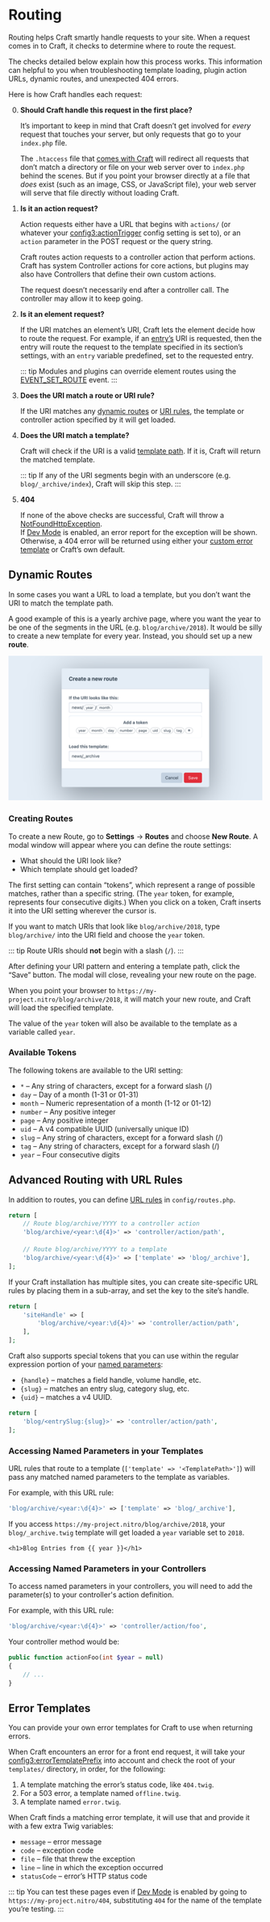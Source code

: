 # Routing

Routing helps Craft smartly handle requests to your site. When a request comes in to Craft, it checks to determine where to route the request.

The checks detailed below explain how this process works. This information can helpful to you when troubleshooting template loading, plugin action URLs, dynamic routes, and unexpected 404 errors.

Here is how Craft handles each request:


0. **Should Craft handle this request in the first place?**

   It’s important to keep in mind that Craft doesn’t get involved for *every* request that touches your server, but only requests that go to your `index.php` file.

   The `.htaccess` file that [comes with Craft](https://github.com/craftcms/craft/blob/master/web/.htaccess) will redirect all requests that don’t match a directory or file on your web server over to `index.php` behind the scenes. But if you point your browser directly at a file that *does* exist (such as an image, CSS, or JavaScript file), your web server will serve that file directly without loading Craft.

1. **Is it an action request?**

   Action requests either have a URL that begins with `actions/` (or whatever your <config3:actionTrigger> config setting is set to), or an `action` parameter in the POST request or the query string.

   Craft routes action requests to a controller action that perform actions. Craft has system Controller actions for core actions, but plugins may also have Controllers that define their own custom actions.

   The request doesn’t necessarily end after a controller call. The controller may allow it to keep going.

2. **Is it an element request?**

   If the URI matches an element’s URI, Craft lets the element decide how to route the request. For example, if an [entry’s](entries.md) URI is requested, then the entry will route the request to the template specified in its section’s settings, with an `entry` variable predefined, set to the requested entry.

   ::: tip
   Modules and plugins can override element routes using the [EVENT_SET_ROUTE](craft3:craft\base\Element::EVENT_SET_ROUTE) event.
   :::

3. **Does the URI match a route or URI rule?**

   If the URI matches any [dynamic routes](#dynamic-routes) or [URI rules](#advanced-routing-with-url-rules), the template or controller action specified by it will get loaded.

4. **Does the URI match a template?**

   Craft will check if the URI is a valid [template path](dev/README.md#template-paths). If it is, Craft will return the matched template.

   ::: tip
   If any of the URI segments begin with an underscore (e.g. `blog/_archive/index`), Craft will skip this step.
   :::

5. **404**

   If none of the above checks are successful, Craft will throw a [NotFoundHttpException](yii2:yii\web\NotFoundHttpException). \
   If [Dev Mode](config3:devMode) is enabled, an error report for the exception will be shown. Otherwise, a 404 error will be returned using either your [custom error template](#error-templates) or Craft’s own default.

## Dynamic Routes

In some cases you want a URL to load a template, but you don’t want the URI to match the template path.

A good example of this is a yearly archive page, where you want the year to be one of the segments in the URL (e.g. `blog/archive/2018`). It would be silly to create a new template for every year. Instead, you should set up a new **route**.

![Creating a New Route](./images/routing-creating-new-route.png)

### Creating Routes

To create a new Route, go to **Settings** → **Routes** and choose **New Route**. A modal window will appear where you can define the route settings:

- What should the URI look like?
- Which template should get loaded?

The first setting can contain “tokens”, which represent a range of possible matches, rather than a specific string. (The `year` token, for example, represents four consecutive digits.) When you click on a token, Craft inserts it into the URI setting wherever the cursor is.

If you want to match URIs that look like `blog/archive/2018`, type `blog/archive/` into the URI field and choose the `year` token.

::: tip
Route URIs should **not** begin with a slash (`/`).
:::

After defining your URI pattern and entering a template path, click the “Save” button. The modal will close, revealing your new route on the page.

When you point your browser to `https://my-project.nitro/blog/archive/2018`, it will match your new route, and Craft will load the specified template.

The value of the `year` token will also be available to the template as a variable called `year`.


### Available Tokens

The following tokens are available to the URI setting:

- `*` – Any string of characters, except for a forward slash (/)
- `day` – Day of a month (1-31 or 01-31)
- `month` – Numeric representation of a month (1-12 or 01-12)
- `number` – Any positive integer
- `page` – Any positive integer
- `uid` – A v4 compatible UUID (universally unique ID)
- `slug` – Any string of characters, except for a forward slash (/)
- `tag` – Any string of characters, except for a forward slash (/)
- `year` – Four consecutive digits


## Advanced Routing with URL Rules

In addition to routes, you can define [URL rules](https://www.yiiframework.com/doc/guide/2.0/en/runtime-routing#url-rules) in `config/routes.php`.

```php
return [
    // Route blog/archive/YYYY to a controller action
    'blog/archive/<year:\d{4}>' => 'controller/action/path',

    // Route blog/archive/YYYY to a template
    'blog/archive/<year:\d{4}>' => ['template' => 'blog/_archive'],
];
```

If your Craft installation has multiple sites, you can create site-specific URL rules by placing them in a sub-array, and set the key to the site’s handle.

```php
return [
    'siteHandle' => [
        'blog/archive/<year:\d{4}>' => 'controller/action/path',
    ],
];
```

Craft also supports special tokens that you can use within the regular expression portion of your [named parameters](https://www.yiiframework.com/doc/guide/2.0/en/runtime-routing#named-parameters):

- `{handle}` – matches a field handle, volume handle, etc.
- `{slug}` – matches an entry slug, category slug, etc.
- `{uid}` – matches a v4 UUID.

```php
return [
    'blog/<entrySlug:{slug}>' => 'controller/action/path',
];
```

### Accessing Named Parameters in your Templates

URL rules that route to a template (`['template' => '<TemplatePath>']`) will pass any matched named parameters to the template as variables.

For example, with this URL rule:

```php
'blog/archive/<year:\d{4}>' => ['template' => 'blog/_archive'],
```

If you access `https://my-project.nitro/blog/archive/2018`, your `blog/_archive.twig` template will get loaded a `year` variable set to `2018`.

```twig
<h1>Blog Entries from {{ year }}</h1>
```

### Accessing Named Parameters in your Controllers

To access named parameters in your controllers, you will need to add the parameter(s) to your controller's action definition.

For example, with this URL rule:

```php
'blog/archive/<year:\d{4}>' => 'controller/action/foo',
```

Your controller method would be:

```php
public function actionFoo(int $year = null)
{
    // ...
}
```

## Error Templates

You can provide your own error templates for Craft to use when returning errors.

When Craft encounters an error for a front end request, it will take your <config3:errorTemplatePrefix> into account and check the root of your `templates/` directory, in order, for the following:

1. A template matching the error’s status code, like `404.twig`.
2. For a 503 error, a template named `offline.twig`.
3. A template named `error.twig`.

When Craft finds a matching error template, it will use that and provide it with a few extra Twig variables:

- `message` – error message
- `code` – exception code
- `file` – file that threw the exception
- `line` – line in which the exception occurred
- `statusCode` – error’s HTTP status code

::: tip
You can test these pages even if [Dev Mode](config3:devMode) is enabled by going to `https://my-project.nitro/404`, substituting `404` for the name of the template you’re testing.
:::
